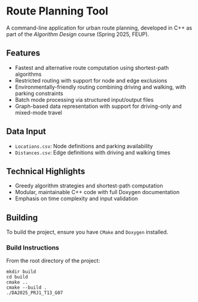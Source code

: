 # Route Planning Tool

A command-line application for urban route planning, developed in C++ as part of the *Algorithm Design* course (Spring 2025, FEUP).

## Features

- Fastest and alternative route computation using shortest-path algorithms  
- Restricted routing with support for node and edge exclusions  
- Environmentally-friendly routing combining driving and walking, with parking constraints  
- Batch mode processing via structured input/output files  
- Graph-based data representation with support for driving-only and mixed-mode travel

## Data Input

- `Locations.csv`: Node definitions and parking availability  
- `Distances.csv`: Edge definitions with driving and walking times

## Technical Highlights

- Greedy algorithm strategies and shortest-path computation  
- Modular, maintainable C++ code with full Doxygen documentation  
- Emphasis on time complexity and input validation

## Building

To build the project, ensure you have `CMake` and `Doxygen` installed.

### Build Instructions

From the root directory of the project:

```
mkdir build
cd build
cmake ..
cmake --build .
./DA2025_PRJ1_T13_G07
```
